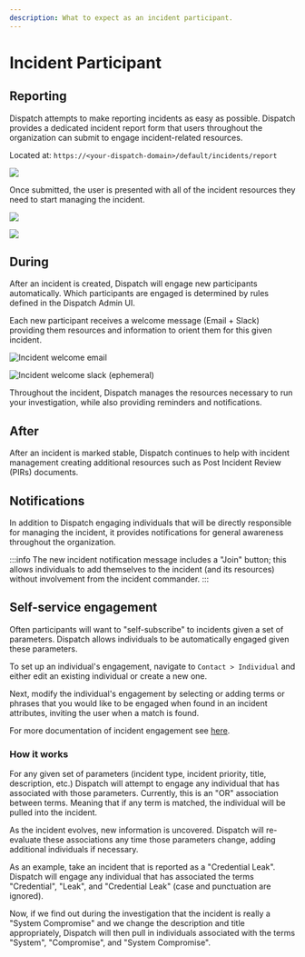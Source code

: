 ```yaml
---
description: What to expect as an incident participant.
---
```


# Incident Participant

## Reporting

Dispatch attempts to make reporting incidents as easy as possible. Dispatch provides a dedicated incident report form that users throughout the organization can submit to engage incident-related resources.

Located at: `https://<your-dispatch-domain>/default/incidents/report`

![](/img/admin-ui-incident-report.png)

Once submitted, the user is presented with all of the incident resources they need to start managing the incident.

![](/img/admin-ui-incident-report-receipt.png)

![](/img/admin-ui-incident-report-resources.png)

## During

After an incident is created, Dispatch will engage new participants automatically. Which participants are engaged is determined by rules defined in the Dispatch Admin UI.

Each new participant receives a welcome message \(Email + Slack\) providing them resources and information to orient them for this given incident.

![Incident welcome email](/img/email-incident-welcome.png)

![Incident welcome slack (ephemeral)](https://lh4.googleusercontent.com/EgiaPr7p7X-MsmhU7LCNn9BoM0qgqlj-yFBRsxHYGFY6GWSVmYkqNjDzFB-iTNpZBlaxjpVJ_R8HC5jO9gu12ehtIGfT3-7At7lQms-dppkxiFZTyOA8LUQyubCDqLAU23NYwcoQfrw)

Throughout the incident, Dispatch manages the resources necessary to run your investigation, while also providing reminders and notifications.

## After

After an incident is marked stable, Dispatch continues to help with incident management creating additional resources such as Post Incident Review \(PIRs\) documents.

## Notifications

In addition to Dispatch engaging individuals that will be directly responsible for managing the incident, it provides notifications for general awareness throughout the organization.

:::info
The new incident notification message includes a "Join" button; this allows individuals to add themselves to the incident \(and its resources\) without involvement from the incident commander.
:::

## Self-service engagement

Often participants will want to "self-subscribe" to incidents given a set of parameters. Dispatch allows individuals to be automatically engaged given these parameters.

To set up an individual's engagement, navigate to `Contact > Individual` and either edit an existing individual or create a new one.

Next, modify the individual's engagement by selecting or adding terms or phrases that you would like to be engaged when found in an incident attributes, inviting the user when a match is found.

For more documentation of incident engagement see [here](docs/administration/contact/README.md).

### How it works

For any given set of parameters (incident type, incident priority, title, description, etc.) Dispatch will attempt to engage any individual that has associated with those parameters. Currently, this is an "OR" association between terms. Meaning that if any term is matched, the individual will be pulled into the incident.

As the incident evolves, new information is uncovered. Dispatch will re-evaluate these associations any time those parameters change, adding additional individuals if necessary.

As an example, take an incident that is reported as a "Credential Leak". Dispatch will engage any individual that has associated the terms "Credential", "Leak", and "Credential Leak" (case and punctuation are ignored).

Now, if we find out during the investigation that the incident is really a "System Compromise" and we change the description and title appropriately, Dispatch will then pull in individuals associated with the terms "System", "Compromise", and "System Compromise".
